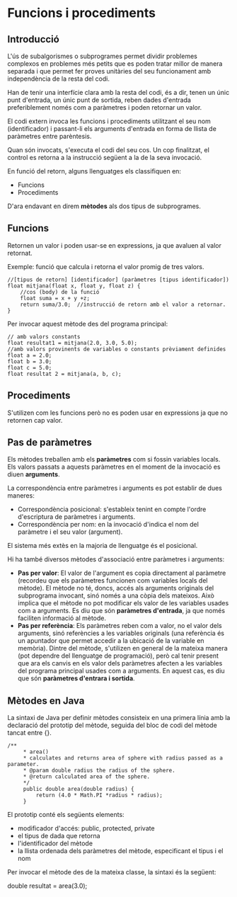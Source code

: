 # Funcions i procediments

## Introducció

L'ús de subalgorismes o subprogrames permet dividir problemes complexos en problemes més petits que es poden tratar millor de manera separada i que permet fer proves unitàries del seu funcionament amb independència de la resta del codi.

Han de tenir una interfície clara amb la resta del codi, és a dir, tenen un únic punt d'entrada, un únic punt de sortida, reben dades d'entrada preferiblement només com a paràmetres i poden retornar un valor.

El codi extern invoca les funcions i procediments utilitzant el seu nom (identificador) i passant-li els arguments d'entrada en forma de llista de paràmetres entre parèntesis.

Quan són invocats, s'executa el codi del seu cos. Un cop finalitzat, el control es retorna a la instrucció següent a la de la seva invocació.

En funció del retorn, alguns llenguatges els classifiquen en:

  - Funcions
  - Procediments

D'ara endavant en direm **mètodes** als dos tipus de subprogrames.

## Funcions

Retornen un valor i poden usar-se en expressions, ja que avaluen al valor retornat.

Exemple: funció que calcula i retorna el valor promig de tres valors.
```
//[tipus de retorn] [identificador] (paràmetres [tipus identificador])
float mitjana(float x, float y, float z) {
    //cos (body) de la funció
    float suma = x + y +z;
    return suma/3.0;  //instrucció de retorn amb el valor a retornar.
}
```

Per invocar aquest mètode des del programa principal:
```
// amb valors constants
float resultat1 = mitjana(2.0, 3.0, 5.0);
//amb valors provinents de variables o constants prèviament definides
float a = 2.0;
float b = 3.0;
float c = 5.0;
float resultat 2 = mitjana(a, b, c);
```

## Procediments

S'utilizen com les funcions però no es poden usar en expressions ja que no retornen cap valor.

## Pas de paràmetres

Els mètodes treballen amb els **paràmetres** com si fossin variables locals. Els valors passats a aquests paràmetres en el moment de la invocació es diuen **arguments**.

La correspondència entre paràmetres i arguments es pot establir de dues maneres:

  - Correspondència posicional: s'estableix tenint en compte l'ordre d'escriptura de paràmetres i arguments.
  - Correspondència per nom: en la invocació d'indica el nom del paràmetre i el seu valor (argument).

El sistema més extès en la majoria de llenguatge és el posicional.

Hi ha també diversos mètodes d'associació entre paràmetres i arguments:

  - **Pas per valor**: El valor de l'argument es copia directament al paràmetre (recordeu que els paràmetres funcionen com variables locals del mètode). El mètode no té, doncs, accés als arguments originals del subprograma invocant, sinó només a una còpia dels mateixos. Això implica que el mètode no pot modificar els valor de les variables usades com a arguments. Es diu que són **paràmetres d'entrada**, ja que només faciliten informació al mètode.
  - **Pas per referència**: Els paràmetres reben com a valor, no el valor dels arguments, sinó referències a les variables originals (una referència és un apuntador que permet accedir a la ubicació de la variable en memòria). Dintre del mètode, s'utilizen en general de la mateixa manera (pot dependre del llenguatge de programació), però cal tenir present que ara els canvis en els valor dels paràmetres afecten a les variables del programa principal usades com a arguments. En aquest cas, es diu que són **paràmetres d'entrara i sortida**.

## Mètodes en Java

La sintaxi de Java per definir mètodes consisteix en una primera línia amb la declaració del prototip del mètode, seguida del bloc de codi del mètode tancat entre {}.

```
/**
	 * area()
	 * calculates and returns area of sphere with radius passed as a parameter.
	 * @param double radius the radius of the sphere.
	 * @return calculated area of the sphere.
	 */
	 public double area(double radius) {
		 return (4.0 * Math.PI *radius * radius);
	 }
```

El prototip conté els següents elements:

* modificador d'accés: public, protected, private
* el tipus de dada que retorna
* l'identificador del mètode
* la llista ordenada dels paràmetres del mètode, especificant el tipus i el nom

Per invocar el mètode des de la mateixa classe, la sintaxi és la següent:

   double resultat = area(3.0);

